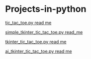 # Projects-in-python

[tic_tac_toe.py read me](tic_tac_toe.md)

[simple_tkinter_tic_tac_toe.py read_me](simple_tkinter_tic_tac_toe.md)

[tkinter_tic_tac_toe.py read me](tkinter_tic_tac_toe.md)

[ai_tkinter_tic_tac_toe.py read me](ai_tkinter_tic_tac_toe.md)
